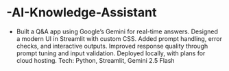 # -AI-Knowledge-Assistant
 * Built a Q&amp;A app using Google’s Gemini for real-time answers. Designed a modern UI in Streamlit with custom CSS. Added prompt handling, error checks, and interactive outputs. Improved response quality through prompt tuning and input validation. Deployed locally, with plans for cloud hosting. Tech: Python, Streamlit, Gemini 2.5 Flash
